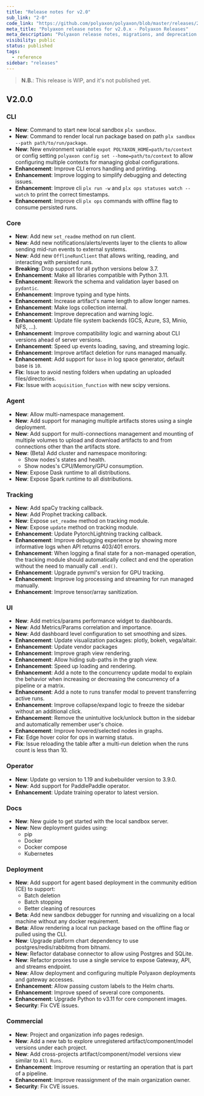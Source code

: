 ```yaml
---
title: "Release notes for v2.0"
sub_link: "2-0"
code_link: "https://github.com/polyaxon/polyaxon/blob/master/releases/2-0.md"
meta_title: "Polyaxon release notes for v2.0.x - Polyaxon Releases"
meta_description: "Polyaxon release notes, migrations, and deprecation notes for v2.0.x."
visibility: public
status: published
tags:
  - reference
sidebar: "releases"
---
```


> **N.B.**: This release is WIP, and it's not published yet.

## V2.0.0

### CLI

 * **New**: Command to start new local sandbox `plx sandbox`.
 * **New**: Command to render local run package based on path `plx sandbox --path path/to/run/package`.
 * **New**: New environment variable `expot POLYAXON_HOME=path/to/context` or config setting `polyaxon config set --home=path/to/context` to allow configuring multiple contexts for managing global configurations.
 * **Enhancement**: Improve CLI errors handling and printing.
 * **Enhancement**: Improve logging to simplify debugging and detecting issues.
 * **Enhancement**: Improve cli `plx run -w` and `plx ops statuses watch --watch` to print the correct timestamps.
 * **Enhancement**: Improve cli `plx ops` commands with offline flag to consume persisted runs.

### Core

 * **New**: Add new `set_readme` method on run client.
 * **New**: Add new notifications/alerts/events layer to the clients to allow sending mid-run events to external systems.
 * **New**: Add new `OfflineRunClient` that allows writing, reading, and interacting with persisted runs.
 * **Breaking**: Drop support for all python versions below 3.7.
 * **Enhancement**: Make all libraries compatible with Python 3.11.
 * **Enhancement**: Rework the schema and validation layer based on `pydantic`.
 * **Enhancement**: Improve typing and type hints.
 * **Enhancement**: Increase artifact's name length to allow longer names.
 * **Enhancement**: Make logs collection internal.
 * **Enhancement**: Improve deprecation and warning logic.
 * **Enhancement**: Update file system backends (GCS, Azure, S3, Minio, NFS, ...).
 * **Enhancement**: Improve compatibility logic and warning about CLI versions ahead of server versions.
 * **Enhancement**: Speed up events loading, saving, and streaming logic.
 * **Enhancement**: Improve artifact deletion for runs managed manually.
 * **Enhancement**: Add support for `base` in log space generator, default base is `10`.
 * **Fix**: Issue to avoid nesting folders when updating an uploaded files/directories.
 * **Fix**: Issue with `acquisition_function` with new scipy versions.

### Agent

 * **New**: Allow multi-namespace management.
 * **New**: Add support for managing multiple artifacts stores using a single deployment.
 * **New**: Add support for multi-connections management and mounting of multiple volumes to upload and download artifacts to and from connections other than the artifacts store.
 * **New**: (Beta) Add cluster and namespace monitoring:
   * Show nodes's states and health.
   * Show nodes's CPU/Memory/GPU consumption.
 * **New**: Expose Dask runtime to all distributions.
 * **New**: Expose Spark runtime to all distributions.

### Tracking

 * **New**: Add spaCy tracking callback.
 * **New**: Add Prophet tracking callback.
 * **New**: Expose `set_readme` method on tracking module.
 * **New**: Expose `update` method on tracking module.
 * **Enhancement**: Update PytorchLightning tracking callback.
 * **Enhancement**: Improve debugging experience by showing more informative logs when API returns 403/401 errors.
 * **Enhancement**: When logging a final state for a non-managed operation, the tracking module should automatically collect and end the operation without the need to manually call `.end()`.
 * **Enhancement**: Upgrade pynvml's version for GPU tracking.
 * **Enhancement**: Improve log processing and streaming for run managed manually.
 * **Enhancement**: Improve tensor/array sanitization.

### UI

 * **New**: Add metrics/params performance widget to dashboards.
 * **New**: Add Metrics/Params correlation and importance.
 * **New**: Add dashboard level configuration to set smoothing and sizes.
 * **Enhancement**: Update visualization packages: plotly, bokeh, vega/altair.
 * **Enhancement**: Update vendor packages
 * **Enhancement**: Improve graph view rendering.
 * **Enhancement**: Allow hiding sub-paths in the graph view.
 * **Enhancement**: Speed up loading and rendering.
 * **Enhancement**: Add a note to the concurrency update modal to explain the behavior when increasing or decreasing the concurrency of a pipeline or a matrix.
 * **Enhancement**: Add a note to runs transfer modal to prevent transferring active runs.
 * **Enhancement**: Improve collapse/expand logic to freeze the sidebar without an additional click.
 * **Enhancement**: Remove the unintuitive lock/unlock button in the sidebar and automatically remember user's choice.
 * **Enhancement**: Improve hovered/selected nodes in graphs.
 * **Fix**: Edge hover color for ops in warning status.
 * **Fix**: Issue reloading the table after a multi-run deletion when the runs count is less than 10.

### Operator

 * **New**: Update go version to 1.19 and kubebuilder version to 3.9.0.
 * **New**: Add support for PaddlePaddle operator.
 * **Enhancement**: Update training operator to latest version.

### Docs

 * **New**: New guide to get started with the local sandbox server.
 * **New**: New deployment guides using:
   * pip
   * Docker
   * Docker compose
   * Kubernetes

### Deployment

 * **New**: Add support for agent based deployment in the community edition (CE) to support:
   * Batch deletion
   * Batch stopping
   * Better cleaning of resources
 * **Beta**: Add new sandbox debugger for running and visualizing on a local machine without any docker requirement.
 * **Beta**: Allow rendering a local run package based on the offline flag or pulled using the CLI.
 * **New**: Upgrade platform chart dependency to use postgres/redis/rabbitmq from bitnami.
 * **New**: Refactor database connector to allow using Postgres and SQLite.
 * **New**: Refactor proxies to use a single service to expose Gateway, API, and streams endpoint.
 * **New**: Allow deployment and configuring multiple Polyaxon deployments and gateway accesses.
 * **Enhancement**: Allow passing custom labels to the Helm charts.
 * **Enhancement**: Improve speed of several core components.
 * **Enhancement**: Upgrade Python to v3.11 for core component images.
 * **Security**: Fix CVE issues.

### Commercial
  * **New**: Project and organization info pages redesign.
  * **New**: Add a new tab to explore unregistered artifact/component/model versions under each project.
  * **New**: Add cross-projects artifact/component/model versions view similar to `All Runs`.
  * **Enhancement**: Improve resuming or restarting an operation that is part of a pipeline.
  * **Enhancement**: Improve reassignment of the main organization owner.
  * **Security**: Fix CVE issues.
